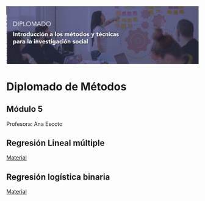 
![.](header.png)

# Diplomado de Métodos

## Módulo 5

Profesora: Ana Escoto

## Regresión Lineal múltiple

[Material](reg_multi.md) 

## Regresión logística binaria

[Material](logit.md) 



